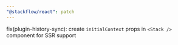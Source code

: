```yaml
---
"@stackflow/react": patch
---
```


fix(plugin-history-sync): create `initialContext` props in `<Stack />` component for SSR support
